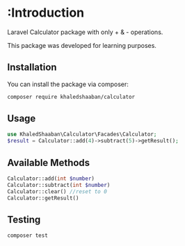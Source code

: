 # :Introduction

Laravel Calculator package with only + & - operations.

This package was developed for learning purposes.

## Installation

You can install the package via composer:

```bash
composer require khaledshaaban/calculator
```

## Usage

```php
use KhaledShaaban\Calculator\Facades\Calculator;
$result = Calculator::add(4)->subtract(5)->getResult();
```

## Available Methods

```php
Calculator::add(int $number)
Calculator::subtract(int $number)
Calculator::clear() //reset to 0 
Calculator::getResult()
```

## Testing

```bash
composer test
```